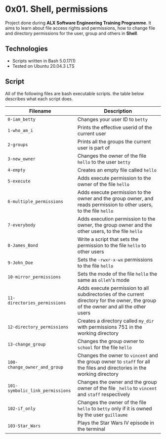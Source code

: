 # 0x01. Shell, permissions
Project done during **ALX Software Engineering Training Programme**. It aims to learn about file access rights and permissions, how to change file and directory permissions for the user, group and others in **Shell**.

## Technologies
* Scripts written in Bash 5.0.17(1)
* Tested on Ubuntu 20.04.3 LTS

## Script
All of the following files are bash executable scripts. the table below describes what each script does.


| Filename | Description |
| -------- | ----------- |
| `0-iam_betty` | Changes your user ID to `betty` |
| `1-who_am_i` | Prints the effective userid of the current user |
| `2-groups` | Prints all the groups the current user is part of |
| `3-new_owner` | Changes the owner of the file `hello` to the user `betty` |
| `4-empty` | Creates an empty file called `hello` |
| `5-execute` | Adds execute permission to the owner of the file `hello` |
| `6-multiple_permissions` | Adds execute permission to the owner and the group owner, and reads permission to other users, to the file `hello` |
| `7-everybody` | Adds execution permission to the owner, the group owner and the other users, to the file `hello` |
| `8-James_Bond` | Write a script that sets the permission to the file `hello` to other users |
| `9-John_Doe` | Sets the `-rwxr-x-wx` permissions to the file `hello` |
| `10-mirror_permissions` | Sets the mode of the file `hello` the same as `olleh`'s mode |
| `11-directories_permissions` | Adds execute permission to all subdirectories of the current directory for the owner, the group of the owner and all the other users |
| `12-directory_permissions` | Creates a directory called `my_dir` with permissions 751 in the working directory |
| `13-change_group` | Changes the group owner to `school` for the file `hello` |
| `100-change_owner_and_group` | Changes the owner to `vincent` and the group owner to `staff` for all the files and directories in the working directory |
| `101-symbolic_link_permissions` | Changes the owner and the group owner of the file `_hello` to `vincent` and `staff` respectively |
| `102-if_only` | Changes the owner of the file `hello` to `betty` only if it is owned by the user `guillaume` |
| `103-Star_Wars` | Plays the Star Wars IV episode in the terminal |

